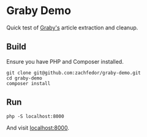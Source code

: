 # Graby Demo

Quick test of [Graby's](https://github.com/j0k3r/graby) article extraction and cleanup.

## Build

Ensure you have PHP and Composer installed.

```
git clone git@github.com:zachfedor/graby-demo.git
cd graby-demo
composer install
```

## Run

```
php -S localhost:8000
```

And visit [localhost:8000](https://localhost:8000).
